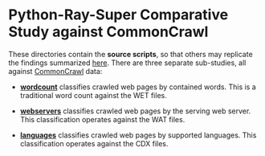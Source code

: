 # Python-Ray-Super Comparative Study against CommonCrawl

These directories contain the **source scripts**, so that others may
replicate the findings summarized
[here](https://github.com/starpit/super/tree/comparisons/docs/blogs/2-Super-CommonCrawl#performance-comparisons). There
are three separate sub-studies, all against
[CommonCrawl](https://commoncrawl.org) data:

- [**wordcount**](wordcount) classifies crawled web pages by contained
  words. This is a traditional word count against the WET files.

- [**webservers**](webservers) classifies crawled web pages by the
  serving web server. This classification operates against the WAT
  files.

- [**languages**](languages) classifies crawled web pages by supported
  languages. This classification operates against the CDX files.